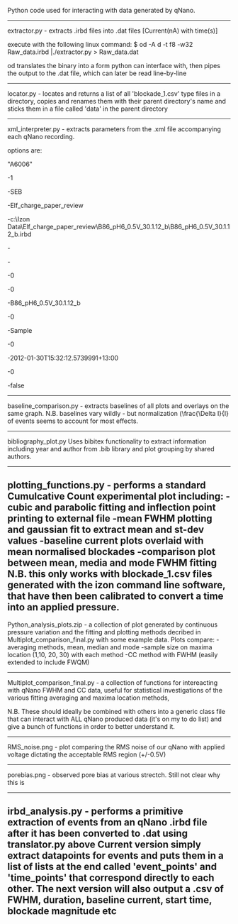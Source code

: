Python code used for interacting with data generated by qNano.

-----
extractor.py - extracts .irbd files into .dat files [Current(nA) with time(s)]

execute with the following linux command: 
$ od -A d -t f8 -w32 Raw_data.irbd |./extractor.py > Raw_data.dat

od translates the binary into a form python can interface with, then pipes the output to the .dat file, 
which can later be read line-by-line

-----
locator.py - locates and returns a list of all 'blockade_1.csv' type files in a directory, 
copies and renames them with their parent directory's name and sticks them in a file called 'data' 
in the parent directory

------
xml_interpreter.py - extracts parameters from the .xml file accompanying each qNano recording.

options are:

"<SrAperture>A6006</SrAperture>"

-<SrDilution>1</SrDilution>

-<SrElectrolyteID>SEB</SrElectrolyteID>

-<SrExperiment>Elf_charge_paper_review</SrExperiment>

-<SrFileName>c:\Izon Data\\Elf_charge_paper_review\B86_pH6_0.5V_30.1.12_b\B86_pH6_0.5V_30.1.12_b.irbd</SrFileName>

-<SrNotes />

-<SrPartNumber />

-<SrPressure>0</SrPressure>

-<SrRawConcentration>0</SrRawConcentration>

-<SrSampleName>B86_pH6_0.5V_30.1.12_b</SrSampleName>

-<SrSize>0</SrSize>

-<SrType>Sample</SrType>

-<SrZetaPotential>0</SrZetaPotential>

-<SrRecordTime>2012-01-30T15:32:12.5739991+13:00</SrRecordTime>

-<SrBandwidthFilter>0</SrBandwidthFilter>

-<SrBandwidthFilterOn>false</SrBandwidthFilterOn>


----
baseline_comparison.py - extracts baselines of all plots and overlays on the same graph. 
N.B. baselines vary wildly - but normalization (\frac{\Delta I}{I} of events seems to account for most effects.

----
bibliography_plot.py
Uses bibitex functionality to extract information including year and author from .bib library and plot grouping by shared authors.

-----
plotting_functions.py - performs a standard Cumulcative Count experimental plot including:
-cubic and parabolic fitting and inflection point printing to external file
-mean FWHM plotting and gaussian fit to extract mean and st-dev values
-baseline current plots overlaid with mean normalised blockades
-comparison plot between mean, media and mode FWHM fitting
N.B. this only works with blockade_1.csv files generated with the izon command line software, that have then been calibrated to convert a time into an applied pressure.
------
Python_analysis_plots.zip - a collection of plot generated by continuous pressure variation and the 
fitting and plotting methods decribed in Multiplot_comparison_final.py with some example data. Plots compare:
-averaging methods, mean, median and mode
-sample size on maxima location (1,10, 20, 30) with each method
-CC method with FWHM (easily extended to include FWQM)

------
Multiplot_comparison_final.py - a collection of functions for intereacting with qNano FWHM and CC data,
useful for statistical investigations of the various fitting averaging and maxima location methods, 

N.B. These should ideally be combined with others into a generic class file that can interact with ALL qNano produced data
(it's on my to do list) and give a bunch of functions in order to better understand it.

---
RMS_noise.png - plot comparing the RMS noise of our qNano with applied voltage dictating the acceptable RMS region (+/-0.5V)

---
porebias.png - observed pore bias at various strectch. Still not clear why this is

---
irbd_analysis.py - performs a primitive extraction of events from an qNano .irbd file after it has been converted to .dat using translator.py above
Current version simply extract datapoints for events and puts them in a list of lists at the end called 'event_points' and 'time_points' that correspond directly to each other. The next version will also output a .csv of FWHM, duration, baseline current, start time, blockade magnitude etc
------